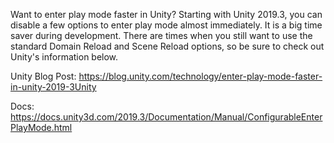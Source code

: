 Want to enter play mode faster in Unity? Starting with Unity 2019.3, you can disable a few options to enter play mode almost immediately. 
It is a big time saver during development. There are times when you still want to use the standard Domain Reload and Scene Reload options, 
so be sure to check out Unity's information below.

Unity Blog Post: https://blog.unity.com/technology/enter-play-mode-faster-in-unity-2019-3Unity

Docs: https://docs.unity3d.com/2019.3/Documentation/Manual/ConfigurableEnterPlayMode.html
